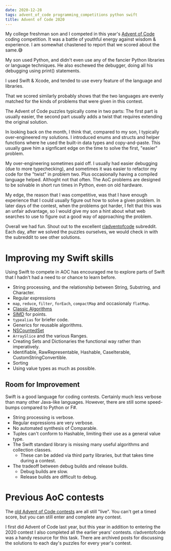 ```yaml
---
date: 2020-12-28
tags: advent_of_code programming_competitions python swift
title: Advent of Code 2020
---
```


My college freshman son and I competed in this year's
[Advent of Code](https://adventofcode.com) coding competition. It was a
battle of youthful energy against wisdom & experience. I am somewhat chastened to
report that we scored about the same.😅

My son used Python, and didn't even use any of the fancier Python libraries or
language techniques. He also eschewed the debugger, doing all his debugging using
print() statements.

I used Swift & Xcode, and tended to use every feature of the language and libraries.

That we scored similarly probably shows that the two languages are evenly matched for the
kinds of problems that were given in this contest.

The Advent of Code puzzles typically come in two parts: The first part is usually easier,
the second part usually adds a twist that requires extending the original solution.

In looking back on the month, I think that, compared to my son, I typically
over-engineered my solutions. I introduced enums and structs and helper functions
where he used the built-in data types and copy-and-paste. This usually gave
him a signficant edge on the time to solve the first, "easier" problem.

My over-engineering sometimes paid off. I usually had easier debugging (due to
more typechecking), and sometimes it was easier to refactor my code for the "twist"
in problem two. Plus occasionally having a compiled language helped. Althoght not
that often. The AoC problems are designed to be solvable in short run times in Python,
even on old hardware.

My edge, the reason that I was competitive, was that I have enough experience that I
could usually figure out how to solve a given problem. In later days of the contest,
when the problems got harder, I felt that this was an unfair advantage, so I would
give my son a hint about what web searches to use to figure out a good way of
approaching the problem.

Overall we had fun. Shout out to the excellent
[r/adventofcode](https://www.reddit.com/r/adventofcode/) subreddit. Each day, after
we solved the puzzles ourselves, we would check in with the subreddit to see other
solutions.

# Improving my Swift skills

Using Swift to compete in AOC has encouraged me to
explore parts of Swift that I hadn't had a need to or chance to learn before.

+ String processing, and the relationship between String, Substring, and Character.
+ Regular expressions
+ `map`, `reduce`, `filter`, `forEach`, `compactMap` and occasionaly `flatMap`.
+ [Classic Algorithms](https://github.com/raywenderlich/swift-algorithm-club)
+ [SIMD](https://developer.apple.com/documentation/swift/simd) for points.
+ `typealias` for briefer code.
+ Generics for reusable algorithms.
+ [NSCountedSet](https://developer.apple.com/documentation/foundation/nscountedset)
+ `ArraySlice` and the various Ranges.
+ Creating Sets and Dictionaries the functional way rather than imperatively. 
+ Identifiable, RawRepresentable, Hashable, CaseIterable, CustomStringConvertible.
+ Sorting
+ Using value types as much as possible.

## Room for Improvement

Swift is a good language for coding contests. Certainly much less verbose than many
other Java-like languages. However, there are still some speed-bumps compared to
Python or F#.

- String processing is verbose.
- Regular expressions are very verbose.
- No automated synthesis of Comparable.
- Tuples can't conform to Hashable, limiting their use as a general value type.
- The Swift standard library is missing many useful algorithms and collection classes.
  - These can be added via third party libraries, but that takes time during a
    contest.
- The tradeoff between debug builds and release builds.
  - Debug builds are slow.
  - Release builds are difficult to debug.

# Previous AoC contests

The [old Advent of Code contests](https://adventofcode.com/2020/events) are all still
"live". You can't get a timed score, but you can still enter and complete any contest.

I first did Advent of Code last year, but this year in addition to entering the 2020
contest I also completed all the earlier years' contests. r/adventofcode was a handy
resource for this task. There are archived posts for discussing the solutions to
each day's puzzles for every year's contest.
